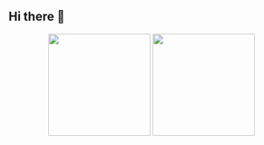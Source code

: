 ## Hi there 👋

<p align="center">
<a href="https://github.com/restuindrawan" style="text-decoration : none;">
  <img height="180em" src="https://github-readme-stats-eight-theta.vercel.app/api?username=restuindrawan&show_icons=true&theme=onedark"/>
  <img height="180em" src="https://github-readme-stats-eight-theta.vercel.app/api/top-langs/?username=restuindrawan&langs_count=8&layout=compact&theme=onedark"/>
</a>
</p>
